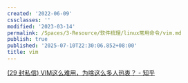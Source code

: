 ```yaml
---
created: '2022-06-09'
cssclasses: ''
modified: '2023-03-14'
permalink: /Spaces/3-Resource/软件梳理/linux常用命令/vim.md
publish: true
published: '2025-07-10T22:30:06.852+08:00'
title: vim
---
```

[(29 封私信) VIM这么难用，为啥这么多人热衷？ - 知乎](cubox://card?id=ff80808181224aa001812341839b27a3)